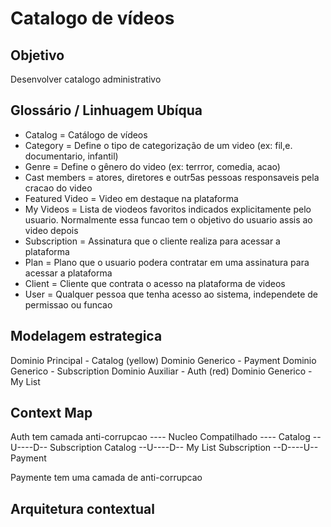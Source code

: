 # Catalogo de vídeos

## Objetivo

Desenvolver catalogo administrativo

## Glossário / Linhuagem Ubíqua

- Catalog = Catálogo de vídeos
- Category = Define o tipo de categorização de um video (ex: fil,e. documentario, infantil)
- Genre = Define o gênero do video (ex: terrror, comedia, acao)
- Cast members = atores, diretores e outr5as pessoas responsaveis pela cracao do video
- Featured Video = Video em destaque na plataforma
- My Videos = Lista de viodeos favoritos indicados explicitamente pelo usuario. Normalmente essa funcao tem o objetivo do usuario assis ao video depois
- Subscription = Assinatura que o cliente realiza para acessar a plataforma
- Plan = Plano que o usuario podera contratar em uma assinatura para acessar a plataforma
- Client = Cliente que contrata o acesso na plataforma de videos
- User = Qualquer pessoa que tenha acesso ao sistema, independete de permissao ou funcao

## Modelagem estrategica

Dominio Principal - Catalog (yellow)
Dominio Generico - Payment
Dominio Generico - Subscription
Dominio Auxiliar - Auth (red)
Dominio Generico - My List

## Context Map

Auth tem camada anti-corrupcao
---- Nucleo Compatilhado ----
Catalog --U--<cliente-fornecedor>--D-- Subscription
Catalog --U--<cliente-fornecedor>--D-- My List
Subscription --D--<conformista>--U-- Payment

Paymente tem uma camada de anti-corrupcao

## Arquitetura contextual

